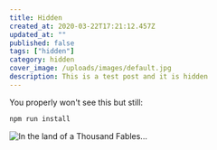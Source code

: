 ```yaml
---
title: Hidden
created_at: 2020-03-22T17:21:12.457Z
updated_at: ""
published: false 
tags: ["hidden"]
category: hidden
cover_image: /uploads/images/default.jpg
description: This is a test post and it is hidden
---
```


You properly won't see this but still:

```bash
npm run install
```

![In the land of a Thousand Fables...](https://steamuserimages-a.akamaihd.net/ugc/1190587229906118910/20E7530397BAB1EFC9742B8C5F3055B403A81C17/)
